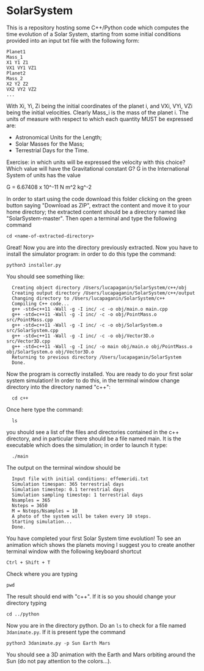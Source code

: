 # SolarSystem

This is a repository hosting some C++/Python code which computes the time evolution of a Solar System, starting from some initial conditions provided into an input txt file with the following form:
```
Planet1  
Mass_1  
X1 Y1 Z1  
VX1 VY1 VZ1  
Planet2  
Mass_2  
X2 Y2 Z2  
VX2 VY2 VZ2  
...  
```

With Xi, Yi, Zi being the initial coordinates of the planet i, and VXi, VYi, VZi being the initial velocities. Clearly Mass_i is the mass of the planet i.
The units of measure with respect to which each quantity MUST be expressed are: 
* Astronomical Units for the Length;
* Solar Masses for the Mass;
* Terrestrial Days for the Time.

Exercise: in which units will be expressed the velocity with this choice? Which value will have the Gravitational constant G? G in the International System of units has the value

G = 6.67408 x 10^-11 N m^2 kg^-2

In order to start using the code download this folder clicking on the green button saying "Download as ZIP", extract the content and move it to your home directory; the extracted content should be a directory named like "SolarSystem-master". Then open a terminal and type the following command

```
cd <name-of-extracted-directory>
```

Great! Now you are into the directory previously extracted. Now you have to install the simulator program: in order to do this type the command:

```  
python3 installer.py
```

You should see something like:
  
```
  Creating object directory /Users/lucapaganin/SolarSystem/c++/obj  
  Creating output directory /Users/lucapaganin/SolarSystem/c++/output  
  Changing directory to /Users/lucapaganin/SolarSystem/c++  
  Compiling C++ code...  
  g++ -std=c++11 -Wall -g -I inc/ -c -o obj/main.o main.cpp  
  g++ -std=c++11 -Wall -g -I inc/ -c -o obj/PointMass.o src/PointMass.cpp  
  g++ -std=c++11 -Wall -g -I inc/ -c -o obj/SolarSystem.o src/SolarSystem.cpp  
  g++ -std=c++11 -Wall -g -I inc/ -c -o obj/Vector3D.o src/Vector3D.cpp  
  g++ -std=c++11 -Wall -g -I inc/ -o main obj/main.o obj/PointMass.o obj/SolarSystem.o obj/Vector3D.o  
  Returning to previous directory /Users/lucapaganin/SolarSystem  
  Done.  
```

  
Now the program is correctly installed. You are ready to do your first solar system simulation! In order to do this, in the terminal window change directory into the directory named "c++":

```
  cd c++
```
  
  Once here type the command:
  
```
  ls
```  
  you should see a list of the files and directories contained in the c++ directory, and in particular there should be a file named main. It is the executable which does the simulation; in order to launch it type:

```
  ./main 
```  
  The output on the terminal window should be
```
  Input file with initial conditions: effemeridi.txt
  Simulation timespan: 365 terrestrial days  
  Simulation timestep: 0.1 terrestrial days  
  Simulation sampling timestep: 1 terrestrial days  
  Nsamples = 365  
  Nsteps = 3650  
  M = Nsteps/Nsamples = 10  
  A photo of the system will be taken every 10 steps.  
  Starting simulation...  
  Done.
```

You have completed your first Solar System time evolution! To see an animation which shows the planets moving I suggest you to create another terminal window with the following keyboard shortcut

```
Ctrl + Shift + T
```

Check where you are typing 

```
pwd
```

The result should end with "c++". If it is so you should change your directory typing

```
cd ../python
```

Now you are in the directory python. Do an `ls` to check for a file named `3danimate.py`. If it is present type the command

```
python3 3danimate.py -p Sun Earth Mars
```

You should see a 3D animation with the Earth and Mars orbiting around the Sun (do not pay attention to the colors...).
